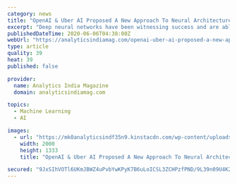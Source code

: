 ```yaml
---
category: news
title: "OpenAI & Uber AI Proposed A New Approach To Neural Architecture Search"
excerpt: "Deep neural networks have been witnessing success and are able to mitigate various business challenges such as speech recognition, image recognition, machine translation, among others for a few years now."
publishedDateTime: 2020-06-06T04:38:00Z
webUrl: "https://analyticsindiamag.com/openai-uber-ai-proposed-a-new-approach-to-neural-architecture-search/"
type: article
quality: 39
heat: 39
published: false

provider:
  name: Analytics India Magazine
  domain: analyticsindiamag.com

topics:
  - Machine Learning
  - AI

images:
  - url: "https://mk0analyticsindf35n9.kinstacdn.com/wp-content/uploads/2020/06/aim_opwnai.jpg"
    width: 2000
    height: 1333
    title: "OpenAI & Uber AI Proposed A New Approach To Neural Architecture Search"

secured: "9JxSIhVOTl6UKmJBWZ4uPvbYwKPyK7B6uLoICSL3ZCHPzfPND/9L39n09U4K2LFyUGDEpWkhcsZNNfByuwppaSw4nYQ04vMm6YFVR99whh5QS6Sm/QHLtwKR9fgPjVk0y+6DsTXy2um+E6aZ8SsoVj0nVE8fFSM7LlA8XT0zx5zIu1LBUGOtPR62KQ1KmuZ1Fh4ZBv6cj1WlDtSmcu+jsTx3xAkQYImpLYUyp/eQKDKO3a4SmsgAF3jd4BxYoK+C6rCW0bECj4xZfbIZQdv3RZBHcKe5Oa2o4s+LjSno/QNtV9TLizp28NFO3eJAleKJ;BPHY7icpowtjkZLHyG1dlA=="
---
```



